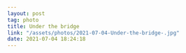 ```yaml
---
layout: post
tag: photo
title: Under the bridge 
link: "/assets/photos/2021-07-04-Under-the-bridge-.jpg"
date: 2021-07-04 18:24:18
---
```

